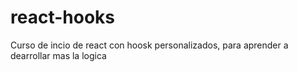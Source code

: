 # react-hooks
Curso de incio de react con hoosk personalizados, para aprender a dearrollar mas la logica
